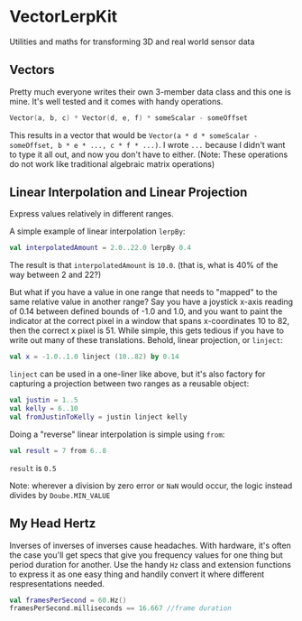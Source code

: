 # VectorLerpKit
Utilities and maths for transforming 3D and real world sensor data 

## Vectors

Pretty much everyone writes their own 3-member data class and this one is mine. It's well tested and it comes with handy operations.

```kotlin
Vector(a, b, c) * Vector(d, e, f) * someScalar - someOffset
```

This results in a vector that would be `Vector(a * d * someScalar - someOffset, b * e * ..., c * f * ...)`. I wrote `...` because I didn't want to type it all out, and now you don't have to either. (Note: These operations do not work like traditional algebraic matrix operations)

## Linear Interpolation and Linear Projection

Express values relatively in different ranges.

A simple example of linear interpolation `lerpBy`:
```kotlin
val interpolatedAmount = 2.0..22.0 lerpBy 0.4
```
The result is that `interpolatedAmount` is `10.0`. (that is, what is 40% of the way between 2 and 22?)

But what if you have a value in one range that needs to "mapped" to the same relative value in another range? Say you have a joystick x-axis reading of 0.14 between defined bounds of -1.0 and 1.0, and you want to paint the indicator at the correct pixel in a window that spans x-coordinates 10 to 82, then the correct x pixel is 51. While simple, this gets tedious if you have to write out many of these translations. Behold, linear projection, or `linject`:

```kotlin
val x = -1.0..1.0 linject (10..82) by 0.14
```

`linject` can be used in a one-liner like above, but it's also factory for capturing a projection between two ranges as a reusable object:

```kotlin
val justin = 1..5
val kelly = 6..10
val fromJustinToKelly = justin linject kelly
```

Doing a "reverse" linear interpolation is simple using `from`:

```kotlin
val result = 7 from 6..8
```
`result` is `0.5`

Note: wherever a division by zero error or `NaN` would occur, the logic instead divides by `Doube.MIN_VALUE`

## My Head Hertz

Inverses of inverses of inverses cause headaches. With hardware, it's often the case you'll get specs that give you frequency values for one thing but period duration for another. Use the handy `Hz` class and extension functions to express it as one easy thing and handily convert it where different respresentations needed.

```kotlin
val framesPerSecond = 60.Hz()
framesPerSecond.milliseconds == 16.667 //frame duration
```
